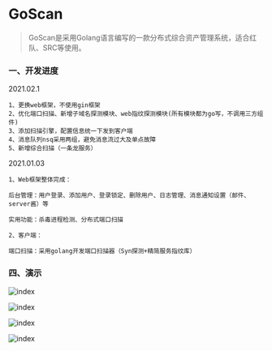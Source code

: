 # GoScan
> GoScan是采用Golang语言编写的一款分布式综合资产管理系统，适合红队、SRC等使用。

### 一、开发进度

2021.02.1

```
1、更换web框架，不使用gin框架
2、优化端口扫描、新增子域名探测模块、web指纹探测模块(所有模块都为go写，不调用三方组件)
3、添加扫描引擎，配置信息统一下发到客户端
4、消息队列nsq采用两组，避免消息流过大及单点故障
5、新增综合扫描（一条龙服务）
```

2021.01.03

```
1、Web框架整体完成：

后台管理：用户登录、添加用户、登录锁定、删除用户、日志管理、消息通知设置（邮件、server酱）等

实用功能：杀毒进程检测、分布式端口扫描

2、客户端：

端口扫描：采用golang开发端口扫描器（Syn探测+精简服务指纹库）
```

### 四、演示

![index](https://github.com/CTF-MissFeng/GoScan/blob/main/doc/1.png)

![index](https://github.com/CTF-MissFeng/GoScan/blob/main/doc/2.png)

![index](https://github.com/CTF-MissFeng/GoScan/blob/main/doc/3.png)

![index](https://github.com/CTF-MissFeng/GoScan/blob/main/doc/4.png)
